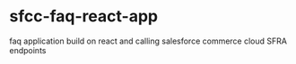 # sfcc-faq-react-app
faq application build on react and calling salesforce commerce cloud SFRA endpoints
